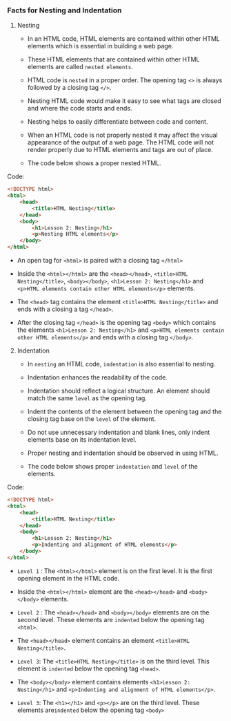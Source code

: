 ### Facts for Nesting and Indentation

1. Nesting

    - In an HTML code, HTML elements are contained within other HTML elements which is essential in building a web page. 

    - These HTML elements that are contained within other HTML elements are called `nested elements`.

    - HTML code is `nested` in a proper order. The opening tag `<>` is always followed by a closing tag `</>`.

    - Nesting HTML code would make it easy to see what tags are closed and where the code starts and ends. 

    - Nesting helps to easily differentiate between code and content. 

    - When an HTML code is not properly nested it may affect the visual appearance of the output of a web page. The HTML code will not render properly due to HTML elements and tags are out of place.

    - The code below shows a proper nested HTML.

Code:
```html
<!DOCTYPE html>
<html>
    <head>
        <title>HTML Nesting</title>
    </head>
    <body>
        <h1>Lesson 2: Nesting</h1>
        <p>Nesting HTML elements</p>
    </body>
</html>  
```

- An open tag for `<html>` is paired with a closing tag `</html>`

- Inside the `<html></html>` are the `<head></head>`, `<title>HTML Nesting</title>`, `<body></body>`, `<h1>Lesson 2: Nesting</h1>` and `<p>HTML elements contain other HTML elements</p>` elements. 

- The `<head>` tag contains the element `<title>HTML Nesting</title>` and ends with a closing a tag `</head>`. 

- After the closing tag `</head>` is the opening tag `<body>` which contains the elements  `<h1>Lesson 2: Nesting</h1>` and `<p>HTML elements contain other HTML elements</p>` and ends with a closing tag `</body>`. 

2. Indentation 

    - In `nesting` an HTML code, `indentation` is also essential to nesting. 
    
    - Indentation enhances the readability of the code. 

    - Indentation should reflect a logical structure. An element should match the same `level` as the opening tag.

    - Indent the contents of the element between the opening tag and the closing tag base on the `level` of the element.

    - Do not use unnecessary indentation and blank lines, only indent elements base on its indentation level. 

    - Proper nesting and indentation should be observed in using HTML.

    - The code below shows proper `indentation` and `level` of the elements.

Code:
```html
<!DOCTYPE html>
<html>
    <head>
        <title>HTML Nesting</title>
    </head>
    <body>
        <h1>Lesson 2: Nesting</h1>
        <p>Indenting and alignment of HTML elements</p>
    </body>
</html>  

```

- `Level 1` : The `<html></html>` element is on the first level. It is the first opening element in the HTML code. 

- Inside the `<html></html>` element are the `<head></head>` and `<body></body>` elements. 

- `Level 2` : The `<head></head>` and `<body></body>` elements are on the second level. These elements are `indented` below the opening tag `<html>`. 

- The `<head></head>` element contains an element `<title>HTML Nesting</title>`.

- `Level 3`: The `<title>HTML Nesting</title>` is on the third level. This element is `indented` below the opening tag `<head>`.

- The `<body></body>` element contains elements `<h1>Lesson 2: Nesting</h1>` and `<p>Indenting and alignment of HTML elements</p>`.

- `Level 3`: The `<h1></h1>` and `<p></p>` are on the third level. These elements are`indented` below the opening tag `<body>`






 
    




